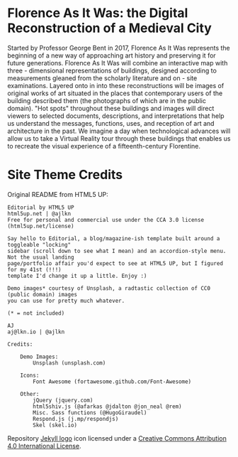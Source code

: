 # Florence As It Was: the Digital Reconstruction of a Medieval City
Started by Professor George Bent in 2017, Florence As It Was represents the beginning of a new way of approaching art history and preserving it for future generations.
Florence As It Was will combine an interactive map with three - dimensional representations of buildings, designed according to measurements gleaned from the scholarly literature and on - site examinations. Layered onto in into these reconstructions will be images of original works of art situated in the places that contemporary users of the building described them (the photographs of which are in the public domain). "Hot spots" throughout these buildings and images will direct viewers to selected documents, descriptions, and interpretations that help us understand the messages, functions, uses, and reception of art and architecture in the past. We imagine a day when technological advances will allow us to take a Virtual Reality tour through these buildings that enables us to recreate the visual experience of a fifteenth-century Florentine.

# Site Theme Credits

Original README from HTML5 UP:

```
Editorial by HTML5 UP
html5up.net | @ajlkn
Free for personal and commercial use under the CCA 3.0 license (html5up.net/license)

Say hello to Editorial, a blog/magazine-ish template built around a toggleable "locking"
sidebar (scroll down to see what I mean) and an accordion-style menu. Not the usual landing
page/portfolio affair you'd expect to see at HTML5 UP, but I figured for my 41st (!!!)
template I'd change it up a little. Enjoy :)

Demo images* courtesy of Unsplash, a radtastic collection of CC0 (public domain) images
you can use for pretty much whatever.

(* = not included)

AJ
aj@lkn.io | @ajlkn

Credits:

	Demo Images:
		Unsplash (unsplash.com)

	Icons:
		Font Awesome (fortawesome.github.com/Font-Awesome)

	Other:
		jQuery (jquery.com)
		html5shiv.js (@afarkas @jdalton @jon_neal @rem)
		Misc. Sass functions (@HugoGiraudel)
		Respond.js (j.mp/respondjs)
		Skel (skel.io)
```

Repository [Jekyll logo](https://github.com/jekyll/brand) icon licensed under a [Creative Commons Attribution 4.0 International License](http://choosealicense.com/licenses/cc-by-4.0/).
